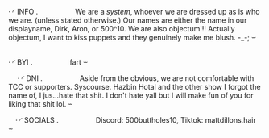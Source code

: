 
 ‧ ◜ INFO .
     We are a *system*, whoever we are dressed up as is who we are. (unless stated otherwise.) Our names are either the name in our displayname, Dirk, Aron, or 500^10. We are also objectum!!! Actually objectum, I want to kiss puppets and they genuinely make me blush. -_-; ⏖  

   ‧ ◜ BYI .
     fart  ⏖

  ‧ ◜ DNI .
     Aside from the obvious, we are not comfortable with TCC or supporters. Syscourse. Hazbin Hotal and the other show I forgot the name of, I jus...hate that shit. I don't hate yall but I will make fun of you for liking that shit lol.   ⏖ 

    ‧ ◜ SOCIALS .
     Discord: 500buttholes10, Tiktok: mattdillons.hair  ⏖
   
   
  
